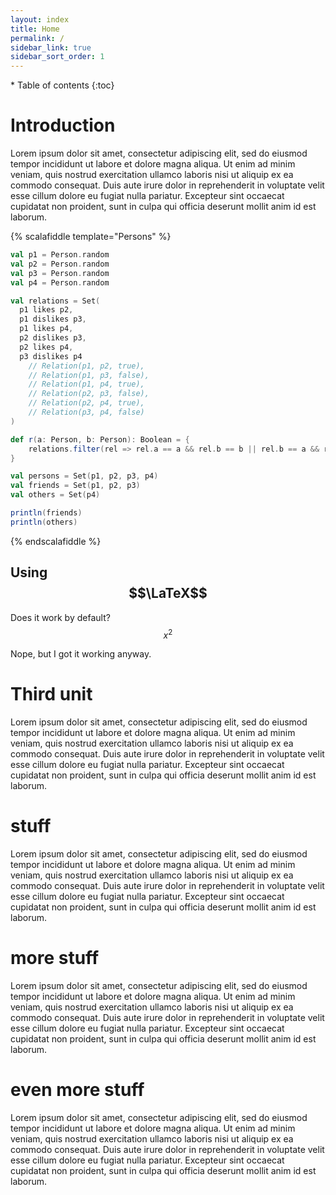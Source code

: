 ```yaml
---
layout: index
title: Home
permalink: /
sidebar_link: true
sidebar_sort_order: 1
---
```


<div id="toc-wrapper" markdown="1">
* Table of contents
{:toc}
</div>

# Introduction
Lorem ipsum dolor sit amet, consectetur adipiscing elit, sed do eiusmod tempor incididunt ut labore et dolore magna aliqua. Ut enim ad minim veniam, quis nostrud exercitation ullamco laboris nisi ut aliquip ex ea commodo consequat. Duis aute irure dolor in reprehenderit in voluptate velit esse cillum dolore eu fugiat nulla pariatur. Excepteur sint occaecat cupidatat non proident, sunt in culpa qui officia deserunt mollit anim id est laborum.


{% scalafiddle template="Persons" %}
```scala
val p1 = Person.random
val p2 = Person.random
val p3 = Person.random
val p4 = Person.random

val relations = Set(
  p1 likes p2,
  p1 dislikes p3,
  p1 likes p4,
  p2 dislikes p3,
  p2 likes p4,
  p3 dislikes p4
    // Relation(p1, p2, true),
    // Relation(p1, p3, false),
    // Relation(p1, p4, true),
    // Relation(p2, p3, false),
    // Relation(p2, p4, true),
    // Relation(p3, p4, false)
)

def r(a: Person, b: Person): Boolean = {
    relations.filter(rel => rel.a == a && rel.b == b || rel.b == a && rel.a == b).head.likes
}

val persons = Set(p1, p2, p3, p4)
val friends = Set(p1, p2, p3)
val others = Set(p4)

println(friends)
println(others)
```
{% endscalafiddle %}

## Using $$\LaTeX$$

Does it work by default? $$x^2$$

Nope, but I got it working anyway.

# Third unit

Lorem ipsum dolor sit amet, consectetur adipiscing elit, sed do eiusmod tempor incididunt ut labore et dolore magna aliqua. Ut enim ad minim veniam, quis nostrud exercitation ullamco laboris nisi ut aliquip ex ea commodo consequat. Duis aute irure dolor in reprehenderit in voluptate velit esse cillum dolore eu fugiat nulla pariatur. Excepteur sint occaecat cupidatat non proident, sunt in culpa qui officia deserunt mollit anim id est laborum.

# stuff
Lorem ipsum dolor sit amet, consectetur adipiscing elit, sed do eiusmod tempor incididunt ut labore et dolore magna aliqua. Ut enim ad minim veniam, quis nostrud exercitation ullamco laboris nisi ut aliquip ex ea commodo consequat. Duis aute irure dolor in reprehenderit in voluptate velit esse cillum dolore eu fugiat nulla pariatur. Excepteur sint occaecat cupidatat non proident, sunt in culpa qui officia deserunt mollit anim id est laborum.

# more stuff
Lorem ipsum dolor sit amet, consectetur adipiscing elit, sed do eiusmod tempor incididunt ut labore et dolore magna aliqua. Ut enim ad minim veniam, quis nostrud exercitation ullamco laboris nisi ut aliquip ex ea commodo consequat. Duis aute irure dolor in reprehenderit in voluptate velit esse cillum dolore eu fugiat nulla pariatur. Excepteur sint occaecat cupidatat non proident, sunt in culpa qui officia deserunt mollit anim id est laborum.

# even more stuff
Lorem ipsum dolor sit amet, consectetur adipiscing elit, sed do eiusmod tempor incididunt ut labore et dolore magna aliqua. Ut enim ad minim veniam, quis nostrud exercitation ullamco laboris nisi ut aliquip ex ea commodo consequat. Duis aute irure dolor in reprehenderit in voluptate velit esse cillum dolore eu fugiat nulla pariatur. Excepteur sint occaecat cupidatat non proident, sunt in culpa qui officia deserunt mollit anim id est laborum.
